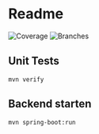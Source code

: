 # Readme

![Coverage](.github/badges/jacoco.svg)
![Branches](.github/badges/branches.svg)

## Unit Tests
`mvn verify`

## Backend starten
`mvn spring-boot:run`
